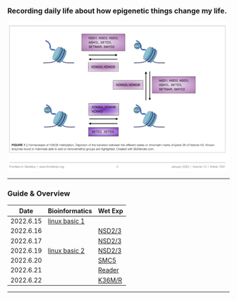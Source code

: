 <b><font size=3>Recording daily life about how epigenetic things change my life.</font></b>

<img src="images/logo.png" alt="Image of fast.ai logo" style="zoom:80%;" />

-----------------------



### Guide & Overview

| Date      | Bioinformatics                                               | Wet Exp                                                 |
| --------- | ------------------------------------------------------------ | ------------------------------------------------------- |
| 2022.6.15 | [linux basic 1](https://yiw4007.github.io/2022/06/15/linux-basic.html) |                                                         |
| 2022.6.16 |                                                              | [NSD2/3](https://yiw4007.github.io/2022/06/16/Exp.html) |
| 2022.6.17 |                                                              | [NSD2/3](https://yiw4007.github.io/2022/06/17/Exp.html) |
| 2022.6.19 | [linux basic 2](https://yiw4007.github.io/2022/06/19/linux-command.html) | [NSD2/3](https://yiw4007.github.io/2022/06/19/Exp.html) |
| 2022.6.20 |                                                              | [SMC5](https://yiw4007.github.io/2022/06/20/Exp.html)   |
| 2022.6.21 |                                                              | [Reader](https://yiw4007.github.io/2022/06/21/Exp.html) |
| 2022.6.22 |                                                              | [K36M/R](https://yiw4007.github.io/2022/06/22/Exp.html) |



-----------------------------------------



